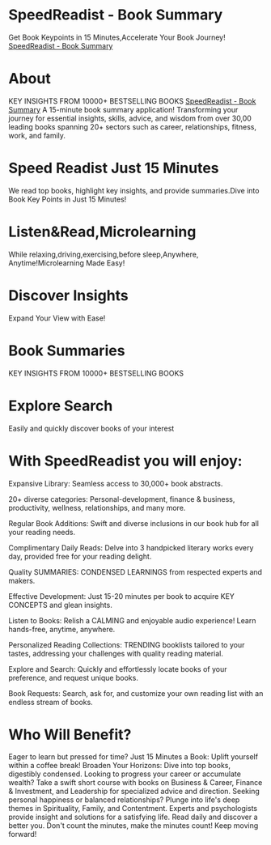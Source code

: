 # SpeedReadist - Book Summary
Get Book Keypoints in 15 Minutes,Accelerate Your Book Journey! [SpeedReadist - Book Summary](https://www.speedreadist.com/) 

# About
KEY INSIGHTS FROM 10000+ BESTSELLING BOOKS [SpeedReadist - Book Summary](https://www.speedreadist.com/) 
A 15-minute book summary application! Transforming your journey for essential insights, skills, advice, and wisdom from over 30,00 leading books spanning 20+ sectors such as career, relationships, fitness, work, and family. 

# Speed Readist Just 15 Minutes
We read top books, highlight key insights, and provide summaries.Dive into Book Key Points in Just 15 Minutes!

# Listen&Read,Microlearning
While relaxing,driving,exercising,before sleep,Anywhere, Anytime!Microlearning Made Easy!

# Discover Insights
Expand Your View with Ease!

# Book Summaries
KEY INSIGHTS FROM 10000+ BESTSELLING BOOKS 

# Explore Search
Easily and quickly discover books of your interest


# With SpeedReadist you will enjoy:
Expansive Library: Seamless access to 30,000+ book abstracts.

20+ diverse categories: Personal-development, finance & business, productivity, wellness, relationships, and many more.

Regular Book Additions: Swift and diverse inclusions in our book hub for all your reading needs.

Complimentary Daily Reads: Delve into 3 handpicked literary works every day, provided free for your reading delight.

Quality SUMMARIES: CONDENSED LEARNINGS from respected experts and makers.

Effective Development: Just 15-20 minutes per book to acquire KEY CONCEPTS and glean insights.

Listen to Books: Relish a CALMING and enjoyable audio experience! Learn hands-free, anytime, anywhere.

Personalized Reading Collections: TRENDING booklists tailored to your tastes, addressing your challenges with quality reading material.

Explore and Search: Quickly and effortlessly locate books of your preference, and request unique books.

Book Requests: Search, ask for, and customize your own reading list with an endless stream of books.

# Who Will Benefit?
Eager to learn but pressed for time? Just 15 Minutes a Book: Uplift yourself within a coffee break! Broaden Your Horizons: Dive into top books, digestibly condensed.
Looking to progress your career or accumulate wealth? Take a swift short course with books on Business & Career, Finance & Investment, and Leadership for specialized advice and direction.
Seeking personal happiness or balanced relationships? Plunge into life's deep themes in Spirituality, Family, and Contentment. Experts and psychologists provide insight and solutions for a satisfying life.
Read daily and discover a better you. Don't count the minutes, make the minutes count! Keep moving forward!
